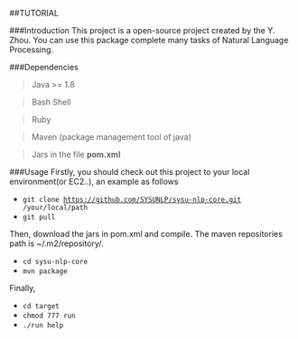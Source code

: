 ##TUTORIAL

###Introduction
This project is a open-source project created by the Y. Zhou. You can use this package complete many tasks of Natural Language Processing.

###Dependencies

> Java >= 1.8

> Bash Shell

> Ruby

> Maven (package management tool of java)

> Jars in the file **pom.xml**


###Usage 
Firstly, you should check out this project to your local environment(or EC2..), an example as follows

+ <code>git clone https://github.com/SYSUNLP/sysu-nlp-core.git /your/local/path</code>
+ <code>git pull</code>
  
Then, download the jars in pom.xml and compile. The maven repositories path is ~/.m2/repository/.

+ <code>cd sysu-nlp-core</code>
+ <code>mvn package</code>
  
Finally, 
+ <code>cd target</code>
+ <code>chmod 777 run</code>
+ <code>./run help</code>
